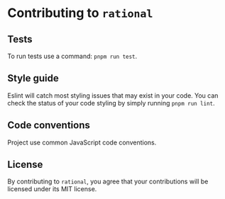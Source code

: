 # Contributing to `rational`

## Tests

To run tests use a command: `pnpm run test`.

## Style guide

Eslint will catch most styling issues that may exist in your code. You can check the status of your code styling by simply running `pnpm run lint`.

## Code conventions

Project use common JavaScript code conventions.

## License

By contributing to `rational`, you agree that your contributions will be licensed under its MIT license.

